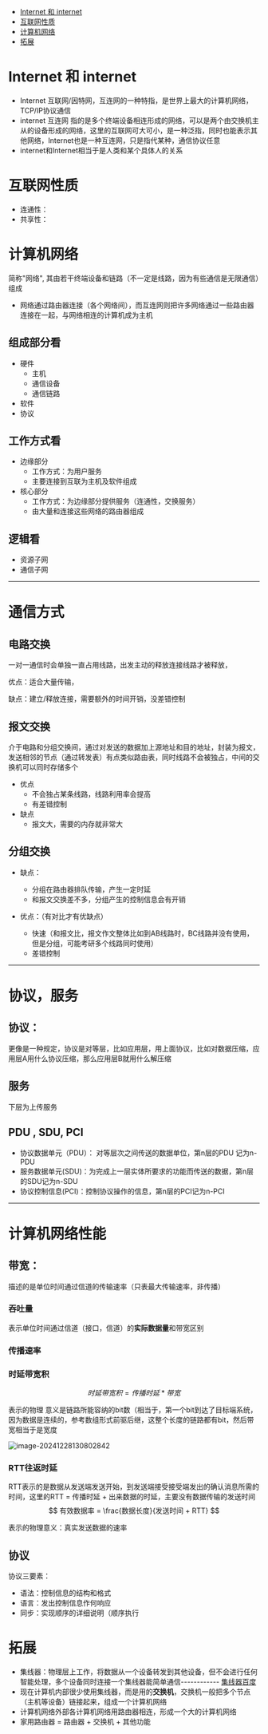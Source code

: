 - [Internet 和 internet](#internet-和-internet)
- [互联网性质](#互联网性质)
- [计算机网络](#计算机网络)
- [拓展](#拓展)

# Internet 和 internet
- Internet 互联网/因特网，互连网的一种特指，是世界上最大的计算机网络，TCP/IP协议通信
- internet 互连网 指的是多个终端设备相连形成的网络，可以是两个由交换机主从的设备形成的网络，这里的互联网可大可小，是一种泛指，同时也能表示其他网络，Internet也是一种互连网，只是指代某种，通信协议任意
- internet和Internet相当于是人类和某个具体人的关系
  
# 互联网性质
- 连通性：
- 共享性：

# 计算机网络
简称"网络", 其由若干终端设备和链路（不一定是线路，因为有些通信是无限通信）组成

- 网络通过路由器连接（各个网络间），而互连网则把许多网络通过一些路由器连接在一起，与网络相连的计算机成为主机

## 组成部分看

- 硬件
  - 主机
  - 通信设备
  - 通信链路
- 软件
- 协议

## 工作方式看

- 边缘部分
  - 工作方式：为用户服务
  - 主要连接到互联为主机及软件组成
- 核心部分
  - 工作方式：为边缘部分提供服务（连通性，交换服务）  
  - 由大量和连接这些网络的路由器组成

## 逻辑看

- 资源子网
- 通信子网

---

# 通信方式

## 电路交换

一对一通信时会单独一直占用线路，出发主动的释放连接线路才被释放，

优点：适合大量传输，

缺点：建立/释放连接，需要额外的时间开销，没差错控制



## 报文交换

介于电路和分组交换间，通过对发送的数据加上源地址和目的地址，封装为报文，发送相邻的节点（通过转发表）有点类似路由表，同时线路不会被独占，中间的交换机可以同时存储多个

- 优点
  - 不会独占某条线路，线路利用率会提高
  - 有差错控制
- 缺点
  - 报文大，需要的内存就非常大

## 分组交换

- 缺点：
  - 分组在路由器排队传输，产生一定时延
  - 和报文交换差不多，分组产生的控制信息会有开销

- 优点：（有对比才有优缺点）
  - 快速（和报文比，报文作文整体比如到AB线路时，BC线路并没有使用，但是分组，可能考研多个线路同时使用）
  - 差错控制

---

# 协议，服务

## 协议：

更像是一种规定，协议是对等层，比如应用层，用上面协议，比如对数据压缩，应用层A用什么协议压缩，那么应用层B就用什么解压缩

## 服务

下层为上传服务

## PDU , SDU, PCI

- 协议数据单元（PDU）： 对等层次之间传送的数据单位，第n层的PDU 记为n-PDU
- 服务数据单元(SDU)：为完成上一层实体所要求的功能而传送的数据，第n层的SDU记为n-SDU
- 协议控制信息(PCI)：控制协议操作的信息，第n层的PCI记为n-PCI

---

# 计算机网络性能

## 带宽：

描述的是单位时间通过信道的传输速率（只表最大传输速率，非传播）

### 吞吐量

表示单位时间通过信道（接口，信道）的**实际数据量**和带宽区别

### 传播速率

### 时延带宽积

$$
时延带宽积 = 传播时延 *  带宽
$$

表示的物理   意义是链路所能容纳的bit数（相当于，第一个bit到达了目标端系统，因为数据是连续的，参考数组形式前驱后继，这整个长度的链路都有bit，然后带宽相当于是宽度

![image-20241228130802842](https://cdn.jsdelivr.net/gh/imtsq/My_Pic/image-20241228130802842.png)



### RTT往返时延

RTT表示的是数据从发送端发送开始，到发送端接受接受端发出的确认消息所需的时间，这里的RTT =  传播时延 + 出来数据的时延，主要没有数据传输的发送时间
$$
有效数据率 = \frac{数据长度}{发送时间 + RTT}
$$

表示的物理意义：真实发送数据的速率



## 协议

协议三要素：

- 语法：控制信息的结构和格式
- 语言：发出控制信息作何响应
- 同步：实现顺序的详细说明（顺序执行

# 拓展

- 集线器：物理层上工作，将数据从一个设备转发到其他设备，但不会进行任何智能处理，多个设备同时连接一个集线器能简单通信------------ [集线器百度](https://baike.baidu.com/item/%E9%9B%86%E7%BA%BF%E5%99%A8/214614)
- 现在计算机内部很少使用集线器，而是用的**交换机**，交换机一般把多个节点（主机等设备）链接起来，组成一个计算机网络
- 计算机网络外部各计算机网络用路由器相连，形成一个大的计算机网络
- 家用路由器 = 路由器 + 交换机 + 其他功能




